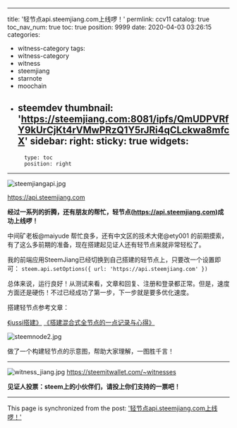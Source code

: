 
---
title: '轻节点api.steemjiang.com上线啰！'
permlink: ccv11
catalog: true
toc_nav_num: true
toc: true
position: 9999
date: 2020-04-03 03:26:15
categories:
- witness-category
tags:
- witness-category
- witness
- steemjiang
- starnote
- moochain
- steemdev
thumbnail: 'https://steemjiang.com:8081/ipfs/QmUDPVRfY9kUrCjKt4rVMwPRzQ1Y5rJRi4qCLckwa8mfcX'
sidebar:
    right:
        sticky: true
widgets:
    -
        type: toc
        position: right
---


![steemjiangapi.jpg](https://steemjiang.com:8081/ipfs/QmUDPVRfY9kUrCjKt4rVMwPRzQ1Y5rJRi4qCLckwa8mfcX)

https://api.steemjiang.com

**经过一系列的折腾，还有朋友的帮忙，轻节点(https://api.steemjiang.com)成功上线啰！** 

中间矿老板@maiyude 帮忙良多，还有中文区的技术大佬@ety001 的前期摸索，有了这么多前期的准备，现在搭建起见证人还有轻节点来就非常轻松了。

我的前端应用SteemJiang已经切换到自己搭建的轻节点上，只要改一个设置即可：
`steem.api.setOptions({ url: 'https://api.steemjiang.com' })`

总体来说，运行良好！从测试来看，文章和回复、注册和登录都正常。但是，速度方面还是硬伤！不过已经成功了第一步，下一步就是要多优化速度。

搭建轻节点参考文章：

[《jussi搭建》](https://steemjiang.com/@ety001/jussi)  [《搭建混合式全节点的一点记录与心得》](https://steemjiang.com/@maiyude/3hlfqo)

![steemnode2.jpg](https://steemjiang.com:8081/ipfs/QmUJpuMS7WzibCAjBCXKLuZC7QVqYD5dhYp1AGzGgcRpud)

做了一个构建轻节点的示意图，帮助大家理解，一图胜千言！

****
![witness_jiang.jpg](https://www.steemjiang.com:8081/ipfs/QmNSuvf8VVmAKPkTnsFZGgnzimc5odkFCMfvmF2rpMUgFo)
https://steemitwallet.com/~witnesses

**见证人投票：steem上的小伙伴们，请投上你们支持的一票吧！**


- - -

This page is synchronized from the post: ['轻节点api.steemjiang.com上线啰！'](https://steemit.com/@lemooljiang/ccv11)
